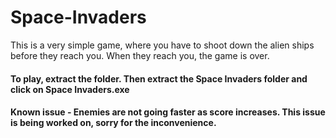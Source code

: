 # Space-Invaders
This is a very simple game, where you have to shoot down the alien ships before they reach you. When they reach you, the game is over.
#### To play, extract the folder. Then extract the Space Invaders folder and click on Space Invaders.exe

#### Known issue - Enemies are not going faster as score increases. This issue is being worked on, sorry for the inconvenience.
